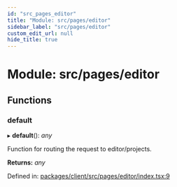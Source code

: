 ```yaml
---
id: "src_pages_editor"
title: "Module: src/pages/editor"
sidebar_label: "src/pages/editor"
custom_edit_url: null
hide_title: true
---
```


# Module: src/pages/editor

## Functions

### default

▸ **default**(): *any*

Function for routing the request to editor/projects.

**Returns:** *any*

Defined in: [packages/client/src/pages/editor/index.tsx:9](https://github.com/xr3ngine/xr3ngine/blob/a16a45d7e/packages/client/src/pages/editor/index.tsx#L9)
